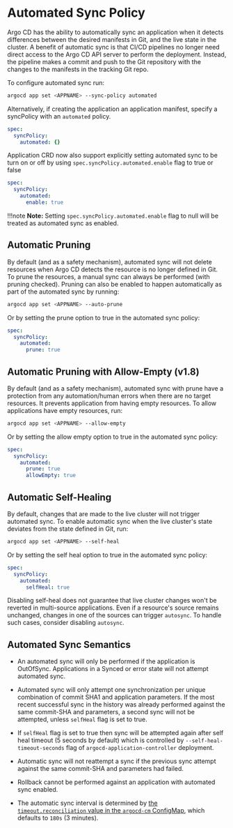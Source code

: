 # Automated Sync Policy

Argo CD has the ability to automatically sync an application when it detects differences between
the desired manifests in Git, and the live state in the cluster. A benefit of automatic sync is that
CI/CD pipelines no longer need direct access to the Argo CD API server to perform the deployment.
Instead, the pipeline makes a commit and push to the Git repository with the changes to the
manifests in the tracking Git repo.

To configure automated sync run:
```bash
argocd app set <APPNAME> --sync-policy automated
```

Alternatively, if creating the application an application manifest, specify a syncPolicy with an
`automated` policy.
```yaml
spec:
  syncPolicy:
    automated: {}
```
Application CRD now also support explicitly setting automated sync to be turn on or off  by using `spec.syncPolicy.automated.enable` flag to true or false
```yaml
spec:
  syncPolicy:
    automated:
      enable: true
```

!!!note 
  **Note:** Setting `spec.syncPolicy.automated.enable` flag to null will be treated as automated sync as enabled.

## Automatic Pruning

By default (and as a safety mechanism), automated sync will not delete resources when Argo CD detects
the resource is no longer defined in Git. To prune the resources, a manual sync can always be
performed (with pruning checked). Pruning can also be enabled to happen automatically as part of the
automated sync by running:

```bash
argocd app set <APPNAME> --auto-prune
```

Or by setting the prune option to true in the automated sync policy:

```yaml
spec:
  syncPolicy:
    automated:
      prune: true
```

## Automatic Pruning with Allow-Empty (v1.8)

By default (and as a safety mechanism), automated sync with prune have a protection from any automation/human errors 
when there are no target resources. It prevents application from having empty resources. To allow applications have empty resources, run:

```bash
argocd app set <APPNAME> --allow-empty
```

Or by setting the allow empty option to true in the automated sync policy:

```yaml
spec:
  syncPolicy:
    automated:
      prune: true
      allowEmpty: true
```

## Automatic Self-Healing
By default, changes that are made to the live cluster will not trigger automated sync. To enable automatic sync 
when the live cluster's state deviates from the state defined in Git, run:

```bash
argocd app set <APPNAME> --self-heal
```

Or by setting the self heal option to true in the automated sync policy:

```yaml
spec:
  syncPolicy:
    automated:
      selfHeal: true
```

Disabling self-heal does not guarantee that live cluster changes won't be reverted in multi-source applications. Even if a resource's source remains unchanged, changes in one of the sources can trigger `autosync`. To handle such cases, consider disabling `autosync`.

## Automated Sync Semantics

* An automated sync will only be performed if the application is OutOfSync. Applications in a
  Synced or error state will not attempt automated sync.
* Automated sync will only attempt one synchronization per unique combination of commit SHA1 and
  application parameters. If the most recent successful sync in the history was already performed
  against the same commit-SHA and parameters, a second sync will not be attempted, unless `selfHeal` flag is set to true.
* If `selfHeal` flag is set to true then sync will be attempted again after self heal timeout (5 seconds by default)
which is controlled by `--self-heal-timeout-seconds` flag of `argocd-application-controller` deployment.
* Automatic sync will not reattempt a sync if the previous sync attempt against the same commit-SHA
  and parameters had failed.

* Rollback cannot be performed against an application with automated sync enabled.
* The automatic sync interval is determined by [the `timeout.reconciliation` value in the `argocd-cm` ConfigMap](../faq.md#how-often-does-argo-cd-check-for-changes-to-my-git-or-helm-repository), which defaults to `180s` (3 minutes).
